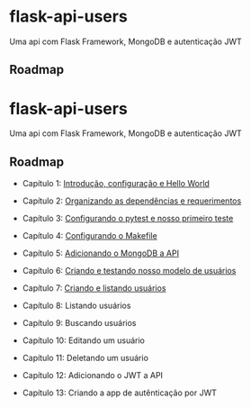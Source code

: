 # flask-api-users

Uma api com Flask Framework, MongoDB e autenticação JWT



## Roadmap
# flask-api-users

Uma api com Flask Framework, MongoDB e autenticação JWT



## Roadmap

* Capítulo 1: [Introdução, configuração e Hello World](https://www.lucassimon.com.br/2018/06/serie-api-em-flask---parte-1---introducao-configuracao-e-hello-world/)

* Capítulo 2: [Organizando as dependências e requerimentos](https://lucassimon.com.br/2018/06/serie-api-em-flask---parte-2---organizando-as-dependencias-e-requerimentos/)

* Capítulo 3: [Configurando o pytest e nosso primeiro teste](https://lucassimon.com.br/2018/06/serie-api-em-flask---parte-3---configurando-o-pytest-e-nosso-primeiro-teste/)

* Capítulo 4: [Configurando o Makefile](https://lucassimon.com.br/2018/06/serie-api-em-flask---parte-4---configurando-o-makefile/)

* Capítulo 5: [Adicionando o MongoDB a API](https://lucassimon.com.br/2018/07/serie-api-em-flask---parte-5---mongodb/)

* Capítulo 6: [Criando e testando nosso modelo de usuários](https://lucassimon.com.br/2018/10/serie-api-em-flask---parte-6---criando-e-testando-nosso-modelo-de-usuarios/)

* Capítulo 7: [Criando e listando usuários](https://lucassimon.com.br/2018/10/serie-api-em-flask---parte-7---criando-usuarios/)

* Capítulo 8: Listando usuários

* Capítulo 9: Buscando usuários

* Capítulo 10: Editando um usuário

* Capítulo 11: Deletando um usuário

* Capítulo 12: Adicionando o JWT a API

* Capítulo 13: Criando a app de autênticação por JWT

